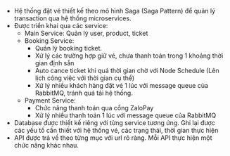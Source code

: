 - Hệ thống đặt vé thiết kế theo mô hình Saga (Saga Pattern) để quản lý transaction qua hệ thống microservices.
- Được triển khai qua các service:
  + Main Service: Quản lý user, product, ticket
  + Booking Service:
    - Quản lý booking ticket.
    - Xử lý các trường hợp giữ vé, chưa thanh toán trong 1 khoảng thời gian định sẵn
    - Auto cance ticket khi quá thời gian chờ với Node Schedule (Lên lịch công việc với thời gian cụ thể)
    - Xử lý nhiều khách hàng đặt vé 1 lúc với message queue của RabbitMQ, tránh quá tải hệ thống.
  + Payment Service:
    - Chức năng thanh toán qua cổng ZaloPay
    - Xử lý nhiều thanh toán 1 lúc với message queue của RabbitMQ
- Database được thiết kế riêng với từng service tương ứng. Ghi lại được các yếu tố cần thiết với hệ thống vé, các trạng thái, thời gian thực hiện
- API được trả về theo từng mục với url rõ ràng. Mỗi API thực hiện một chức năng khác nhau.
